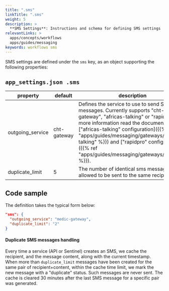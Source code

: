 ```yaml
---
title: ".sms"
linkTitle: ".sms"
weight: 5
description: >
  **SMS Settings**: Instructions and schema for defining SMS settings
relevantLinks: >
  apps/concepts/workflows
  apps/guides/messaging
keywords: workflows sms
---
```


SMS settings are defined under the `sms` key, as an object supporting the following properties:
## `app_settings.json .sms`
| property         | default       | description                                                                                                                                                                              |
|------------------|---------------|------------------------------------------------------------------------------------------------------------------------------------------------------------------------------------------|
| outgoing_service | cht-gateway   | Defines the service to use to send SMS messages. Currently supports "cht-gateway", "africas-talking" or "rapidpro". For more information read the documentation on ["africas-talking" configuration]({{% ref "apps/guides/messaging/gateways/africas-talking" %}}) and ["rapidpro" configuration]({{% ref "apps/guides/messaging/gateways/rapidpro" %}}). |
| duplicate_limit  | 5             | The number of identical sms message allowed to be sent to the same recipient.

## Code sample

The definition takes the typical form below:

```json
"sms": {
  "outgoing_service": "medic-gateway",
  "duplicate_limit": "2"
}
```

#### Duplicate SMS messages handling

Every time a service (API or Sentinel) creates an SMS, we cache the recipient, and the message content, along with the current timestamp.
When more than `duplicate_limit` messages have been created for the same pair of recipient+content, within the cache time limit, we mark the new message with a "duplicate" status. Such messages are never sent.
The cache is cleared 30 minutes after the last SMS message for a specific pair was generated.
